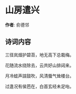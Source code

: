 # 山房遣兴

**作者**: 俞德邻

## 诗词内容

三径岚烟护碧苔，地无高下总栽梅。

花随流水绕除去，云共好山排闼来。

月冷蛙声諠鼓吹，风清蜃气耸楼台。

过逢况有侯芭在，白首玄经未足咍。

